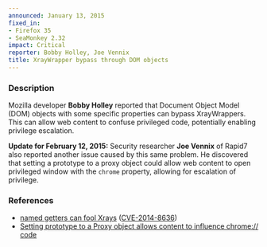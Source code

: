 ```yaml
---
announced: January 13, 2015
fixed_in:
- Firefox 35
- SeaMonkey 2.32
impact: Critical
reporter: Bobby Holley, Joe Vennix
title: XrayWrapper bypass through DOM objects
---
```


<h3>Description</h3>

<p>Mozilla developer <strong>Bobby Holley</strong> reported that Document Object
Model (DOM) objects with some specific properties can bypass XrayWrappers. This
can allow web content to confuse privileged code, potentially enabling privilege
escalation.
</p>
<p><strong>Update for February 12, 2015:</strong> Security researcher <strong>Joe Vennix</strong> of Rapid7 also reported another issue caused by this same problem. He discovered that setting a prototype to a proxy object could allow web content to open privileged window with the <code>chrome</code> property, allowing for escalation of privilege.
</p>

<h3>References</h3>

<ul>
  <li><a href="https://bugzilla.mozilla.org/show_bug.cgi?id=987794">
       named getters can fool Xrays</a>
(<a href="http://cve.mitre.org/cgi-bin/cvename.cgi?name=CVE-2014-8636"
class="ex-ref">CVE-2014-8636</a>)</li>
   <li><a href="https://bugzilla.mozilla.org/show_bug.cgi?id=1120261">
        Setting prototype to a Proxy object allows content to influence
chrome:// code</a></li>
</ul>

